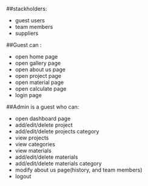 ##stackholders:
- guest users
- team members
- suppliers

##Guest can :
  - open home page
  - open gallery page
  - open about us page
  - open project page
  - open material page
  - open calculate page
  - login page

##Admin is a guest who can:
  - open dashboard page
  - add/edit/delete project
  - add/edit/delete projects category
  - view projects
  - view categories
  - view materials
  - add/edit/delete materials
  - add/edit/delete materials category
  - modify about us page(history, and team members)
  - logout

